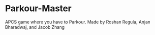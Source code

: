 # Parkour-Master
APCS game where you have to Parkour. Made by Roshan Regula, Anjan Bharadwaj, and Jacob Zhang

